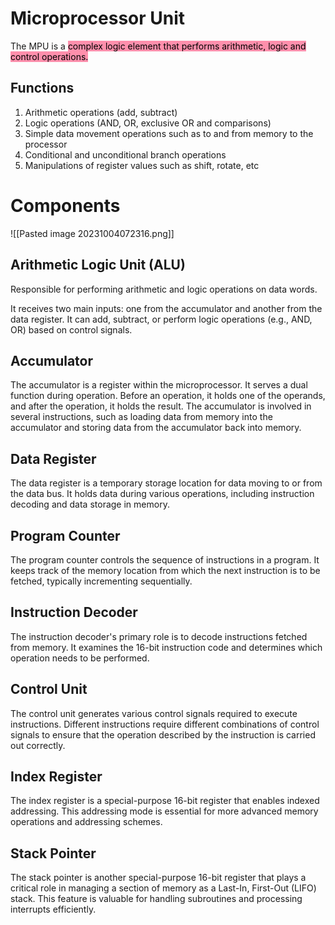 # Microprocessor Unit
The MPU is a <mark style="background: #FF5582A6;">complex logic element that performs arithmetic, logic and control operations.</mark>

## Functions
1. Arithmetic operations (add, subtract) 
2. Logic operations (AND, OR, exclusive OR and comparisons) 
3. Simple data movement operations such as to and from memory to the processor 
4. Conditional and unconditional branch operations 
5. Manipulations of register values such as shift, rotate, etc

# Components
![[Pasted image 20231004072316.png]]
## **Arithmetic Logic Unit (ALU)** 
Responsible for performing arithmetic and logic operations on data words. 

It receives two main inputs: one from the accumulator and another from the data register. It can add, subtract, or perform logic operations (e.g., AND, OR) based on control signals.

## **Accumulator** 

The accumulator is a register within the microprocessor. It serves a dual function during operation. Before an operation, it holds one of the operands, and after the operation, it holds the result. The accumulator is involved in several instructions, such as loading data from memory into the accumulator and storing data from the accumulator back into memory.

## **Data Register** 

The data register is a temporary storage location for data moving to or from the data bus. It holds data during various operations, including instruction decoding and data storage in memory.

## **Program Counter** 

The program counter controls the sequence of instructions in a program. It keeps track of the memory location from which the next instruction is to be fetched, typically incrementing sequentially.

## **Instruction Decoder**

The instruction decoder's primary role is to decode instructions fetched from memory. It examines the 16-bit instruction code and determines which operation needs to be performed.

## **Control Unit** 

The control unit generates various control signals required to execute instructions. Different instructions require different combinations of control signals to ensure that the operation described by the instruction is carried out correctly.

## **Index Register** 

The index register is a special-purpose 16-bit register that enables indexed addressing. This addressing mode is essential for more advanced memory operations and addressing schemes. 

## **Stack Pointer** 

The stack pointer is another special-purpose 16-bit register that plays a critical role in managing a section of memory as a Last-In, First-Out (LIFO) stack. This feature is valuable for handling subroutines and processing interrupts efficiently.

